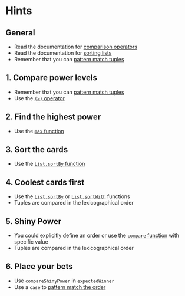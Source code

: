 # Hints

## General

- Read the documentation for [comparison operators][comparison-operators]
- Read the documentation for [sorting lists][list-sort]
- Remember that you can [pattern match tuples][tuples]

## 1. Compare power levels

- Remember that you can [pattern match tuples][tuples]
- Use the [`(>)` operator][greater]

## 2. Find the highest power

- Use the [`max` function][max]

## 3. Sort the cards

- Use the [`List.sortBy` function][sort-by]

## 4. Coolest cards first

- Use the [`List.sortBy`][sort-by] or [`List.sortWith`][sort-with] functions
- Tuples are compared in the lexicographical order

## 5. Shiny Power

- You could explicitly define an order or use the [`compare` function][compare] with specific value
- Tuples are compared in the lexicographical order

## 6. Place your bets

- Use `compareShinyPower` in `expectedWinner`
- Use a `case` to [pattern match the order][pattern-match]

[comparison-operators]: https://package.elm-lang.org/packages/elm/core/latest/Basics#(%3C)
[list-sort]: https://package.elm-lang.org/packages/elm/core/latest/List#sort
[tuples]: https://www.bekk.christmas/post/2020/1/once-twice-three-times-a-value
[greater]: https://package.elm-lang.org/packages/elm/core/latest/Basics#(%3E)
[max]: https://package.elm-lang.org/packages/elm/core/latest/Basics#max
[sort-by]: https://package.elm-lang.org/packages/elm/core/latest/List#sortBy
[sort-with]: https://package.elm-lang.org/packages/elm/core/latest/List#sortWith
[compare]: https://package.elm-lang.org/packages/elm/core/latest/Basics#compare
[pattern-match]: https://guide.elm-lang.org/types/pattern_matching.html
